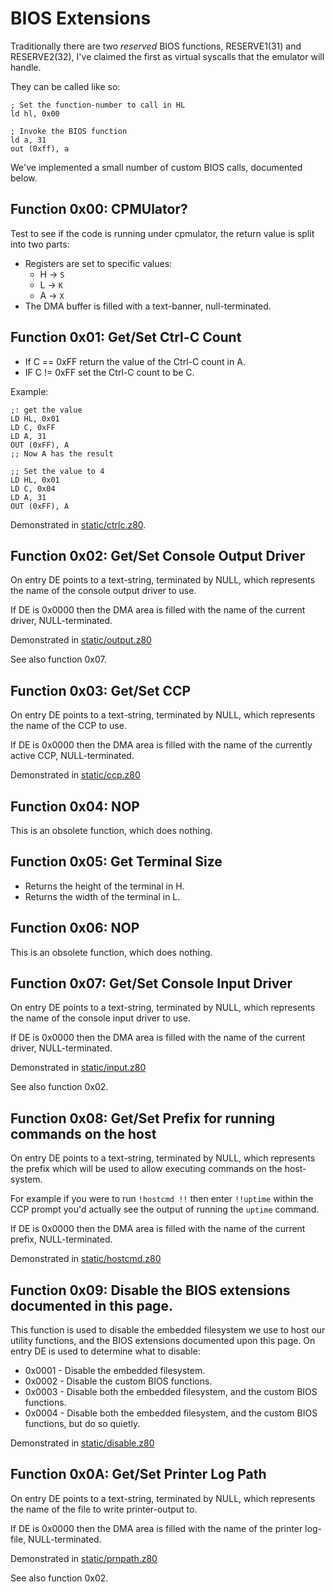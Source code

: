 # BIOS Extensions

Traditionally there are two _reserved_ BIOS functions, RESERVE1(31) and RESERVE2(32), I've claimed the first as virtual syscalls that the emulator will handle.

They can be called like so:

    ; Set the function-number to call in HL
    ld hl, 0x00

    ; Invoke the BIOS function
    ld a, 31
    out (0xff), a

We've implemented a small number of custom BIOS calls, documented below.



## Function 0x00: CPMUlator?

Test to see if the code is running under cpmulator, the return value is split into two parts:

* Registers are set to specific values:
  * H -> `S`
  * L -> `K`
  * A -> `X`
* The DMA buffer is filled with a text-banner, null-terminated.



## Function 0x01: Get/Set Ctrl-C Count

* If C == 0xFF return the value of the Ctrl-C count in A.
* IF C != 0xFF set the Ctrl-C count to be C.

Example:

    ;: get the value
    LD HL, 0x01
    LD C, 0xFF
    LD A, 31
    OUT (0xFF), A
    ;; Now A has the result

    ;; Set the value to 4
    LD HL, 0x01
    LD C, 0x04
    LD A, 31
    OUT (0xFF), A

Demonstrated in [static/ctrlc.z80](static/ctrlc.z80).



## Function 0x02: Get/Set Console Output Driver

On entry DE points to a text-string, terminated by NULL, which represents the name of the
console output driver to use.

If DE is 0x0000 then the DMA area is filled with the name of the current driver, NULL-terminated.

Demonstrated in [static/output.z80](static/output.z80)

See also function 0x07.



## Function 0x03: Get/Set CCP

On entry DE points to a text-string, terminated by NULL, which represents the name of the
CCP to use.

If DE is 0x0000 then the DMA area is filled with the name of the currently active CCP, NULL-terminated.

Demonstrated in [static/ccp.z80](static/ccp.z80)



## Function 0x04: NOP

This is an obsolete function, which does nothing.



## Function 0x05: Get Terminal Size

* Returns the height of the terminal in H.
* Returns the width of the terminal in L.



## Function 0x06: NOP

This is an obsolete function, which does nothing.



## Function 0x07: Get/Set Console Input Driver

On entry DE points to a text-string, terminated by NULL, which represents the name of the
console input driver to use.

If DE is 0x0000 then the DMA area is filled with the name of the current driver, NULL-terminated.

Demonstrated in [static/input.z80](static/input.z80)

See also function 0x02.



## Function 0x08: Get/Set Prefix for running commands on the host

On entry DE points to a text-string, terminated by NULL, which represents the prefix which will
be used to allow executing commands on the host-system.

For example if you were to run `!hostcmd !!` then enter `!!uptime` within the CCP prompt you'd
actually see the output of running the `uptime` command.

If DE is 0x0000 then the DMA area is filled with the name of the current prefix, NULL-terminated.

Demonstrated in [static/hostcmd.z80](static/hostcmd.z80)



## Function 0x09: Disable the BIOS extensions documented in this page.

This function is used to disable the embedded filesystem we use to host our utility functions, and
the BIOS extensions documented upon this page.  On entry DE is used to determine what to disable:

* 0x0001 - Disable the embedded filesystem.
* 0x0002 - Disable the custom BIOS functions.
* 0x0003 - Disable both the embedded filesystem, and the custom BIOS functions.
* 0x0004 - Disable both the embedded filesystem, and the custom BIOS functions, but do so quietly.

Demonstrated in [static/disable.z80](static/disable.z80)



## Function 0x0A: Get/Set Printer Log Path

On entry DE points to a text-string, terminated by NULL, which represents the name of the
file to write printer-output to.

If DE is 0x0000 then the DMA area is filled with the name of the printer log-file, NULL-terminated.

Demonstrated in [static/prnpath.z80](static/prnpath.z80)

See also function 0x02.
